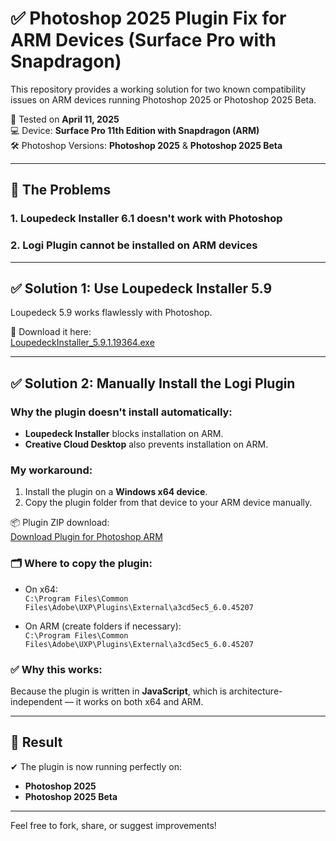# ✅ Photoshop 2025 Plugin Fix for ARM Devices (Surface Pro with Snapdragon)

This repository provides a working solution for two known compatibility issues on ARM devices running Photoshop 2025 or Photoshop 2025 Beta.

📅 Tested on **April 11, 2025**  
💻 Device: **Surface Pro 11th Edition with Snapdragon (ARM)**  
🛠 Photoshop Versions: **Photoshop 2025** & **Photoshop 2025 Beta**

---

## 🚫 The Problems

### 1. **Loupedeck Installer 6.1** doesn't work with Photoshop  
### 2. **Logi Plugin** cannot be installed on ARM devices

---

## ✅ Solution 1: Use Loupedeck Installer 5.9

Loupedeck 5.9 works flawlessly with Photoshop.

🔗 Download it here:  
[LoupedeckInstaller_5.9.1.19364.exe](https://5145542.fs1.hubspotusercontent-na1.net/hubfs/5145542/Knowledge%20Base/LD%20Software%20Downloads/5.9.1/LoupedeckInstaller_5.9.1.19364.exe)

---

## ✅ Solution 2: Manually Install the Logi Plugin

### Why the plugin doesn't install automatically:
- **Loupedeck Installer** blocks installation on ARM.
- **Creative Cloud Desktop** also prevents installation on ARM.

### My workaround:
1. Install the plugin on a **Windows x64 device**.
2. Copy the plugin folder from that device to your ARM device manually.

📦 Plugin ZIP download:  
[Download Plugin for Photoshop ARM](https://github.com/fjcuenase/loupedeck-ct/blob/main/loupedeck-ct-plugin-photoshop-arm.zip)

### 🗂 Where to copy the plugin:

- On x64:  
  `C:\Program Files\Common Files\Adobe\UXP\Plugins\External\a3cd5ec5_6.0.45207`

- On ARM (create folders if necessary):  
  `C:\Program Files\Common Files\Adobe\UXP\Plugins\External\a3cd5ec5_6.0.45207`

### ✅ Why this works:
Because the plugin is written in **JavaScript**, which is architecture-independent — it works on both x64 and ARM.

---

## 🧪 Result

✔ The plugin is now running perfectly on:
- **Photoshop 2025**
- **Photoshop 2025 Beta**

---

Feel free to fork, share, or suggest improvements!
